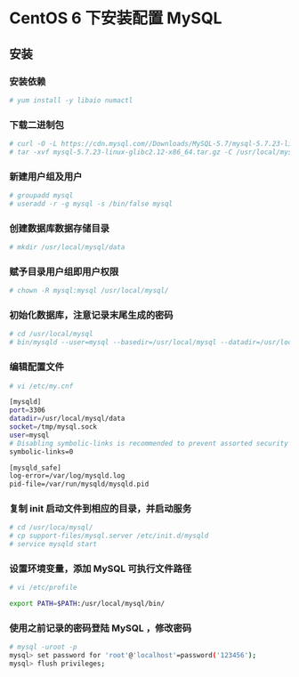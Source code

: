 # CentOS 6 下安装配置 MySQL

## 安装

### 安装依赖

```bash
# yum install -y libaio numactl
```

### 下载二进制包

```bash
# curl -O -L https://cdn.mysql.com//Downloads/MySQL-5.7/mysql-5.7.23-linux-glibc2.12-x86_64.tar.gz
# tar -xvf mysql-5.7.23-linux-glibc2.12-x86_64.tar.gz -C /usr/local/mysql
```

### 新建用户组及用户

```bash
# groupadd mysql
# useradd -r -g mysql -s /bin/false mysql
```

### 创建数据库数据存储目录

```bash
# mkdir /usr/local/mysql/data
```

### 赋予目录用户组即用户权限

```bash
# chown -R mysql:mysql /usr/local/mysql/
```

### 初始化数据库，注意记录末尾生成的密码

```bash
# cd /usr/local/mysql
# bin/mysqld --user=mysql --basedir=/usr/local/mysql --datadir=/usr/local/mysql/data --initialize
```

### 编辑配置文件

```bash
# vi /etc/my.cnf

[mysqld]
port=3306
datadir=/usr/local/mysql/data
socket=/tmp/mysql.sock
user=mysql
# Disabling symbolic-links is recommended to prevent assorted security risks
symbolic-links=0

[mysqld_safe]
log-error=/var/log/mysqld.log
pid-file=/var/run/mysqld/mysqld.pid

```

### 复制 init 启动文件到相应的目录，并启动服务

```bash
# cd /usr/loca/mysql/
# cp support-files/mysql.server /etc/init.d/mysqld
# service mysqld start
```

### 设置环境变量，添加 MySQL 可执行文件路径

```bash
# vi /etc/profile

export PATH=$PATH:/usr/local/mysql/bin/
```

### 使用之前记录的密码登陆 MySQL ，修改密码

```bash
# mysql -uroot -p
mysql> set password for 'root'@'localhost'=password('123456');
mysql> flush privileges;
```